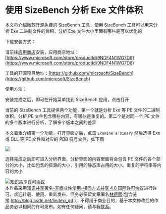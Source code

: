 
# 使用 SizeBench 分析 Exe 文件体积

本文将介绍微软开源免费的 SizeBench 工具，使用 SizeBench 工具可以用来分析 Exe 二进制文件的体积，分析 Exe 文件大小里面有哪些是可以优化的

<!--more-->


<!-- CreateTime:2023/8/2 8:40:27 -->

<!-- 博客 -->
<!-- 发布 -->

下载安装方式：

请前往[应用商店](https://www.microsoft.com/store/productId/9NDF4N1WG7D6)安装，应用商店地址：[https://www.microsoft.com/store/productId/9NDF4N1WG7D6](https://www.microsoft.com/store/productId/9NDF4N1WG7D6)

工具的开源项目地址：[https://github.com/microsoft/SizeBench](https://github.com/microsoft/SizeBench)

使用方法：

安装完成之后，即可在开始菜单找到 SizeBench 应用，点击打开

当前的 SizeBench 工具提供两个功能，第一个就是分析 Exe 等 PE 文件的二进制体积，分析 PE 文件包含哪些内容，有哪些是重复的。第二个是对同一个 PE 文件的多个版本进行分析，了解多个版本之间的差异

本文着重介绍第一个功能，打开界面之后，点击 `Examine a binary` 然后选择 Exe 或 DLL 等 PE 文件和对应的 PDB 符号文件，如下图

<!-- ![](image/使用 SizeBench 分析 Exe 文件体积/使用 SizeBench 分析 Exe 文件体积0.png) -->

![](http://cdn.lindexi.site/lindexi%2F202382844425092.jpg)

选择完成之后即可进入分析界面，分析界面的内容里面将会包含 PE 文件的各个部分的大小，比如包含的资源的大小，引用的静态库占用的大小。重复的字符串等内容的大小




<a rel="license" href="http://creativecommons.org/licenses/by-nc-sa/4.0/"><img alt="知识共享许可协议" style="border-width:0" src="https://licensebuttons.net/l/by-nc-sa/4.0/88x31.png" /></a><br />本作品采用<a rel="license" href="http://creativecommons.org/licenses/by-nc-sa/4.0/">知识共享署名-非商业性使用-相同方式共享 4.0 国际许可协议</a>进行许可。欢迎转载、使用、重新发布，但务必保留文章署名[林德熙](http://blog.csdn.net/lindexi_gd)(包含链接:http://blog.csdn.net/lindexi_gd )，不得用于商业目的，基于本文修改后的作品务必以相同的许可发布。如有任何疑问，请与我[联系](mailto:lindexi_gd@163.com)。